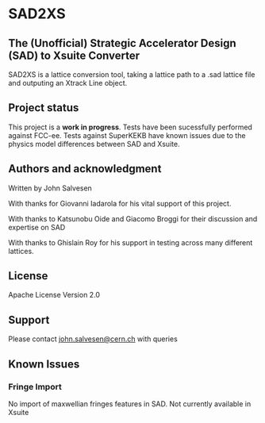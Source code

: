 # SAD2XS

## The (Unofficial) Strategic Accelerator Design (SAD) to Xsuite Converter
SAD2XS is a lattice conversion tool, taking a lattice path to a .sad lattice 
file and outputing an Xtrack Line object.

## Project status
This project is a **work in progress**.
Tests have been sucessfully performed against FCC-ee.
Tests against SuperKEKB have known issues due to the physics model differences between SAD and Xsuite.

## Authors and acknowledgment
Written by John Salvesen

With thanks for Giovanni Iadarola for his vital support of this project.

With thanks to Katsunobu Oide and Giacomo Broggi for their discussion and expertise on SAD

With thanks to Ghislain Roy for his support in testing across many different lattices.

## License
Apache License Version 2.0

## Support
Please contact john.salvesen@cern.ch with queries

## Known Issues

### Fringe Import
No import of maxwellian fringes features in SAD.
Not currently available in Xsuite